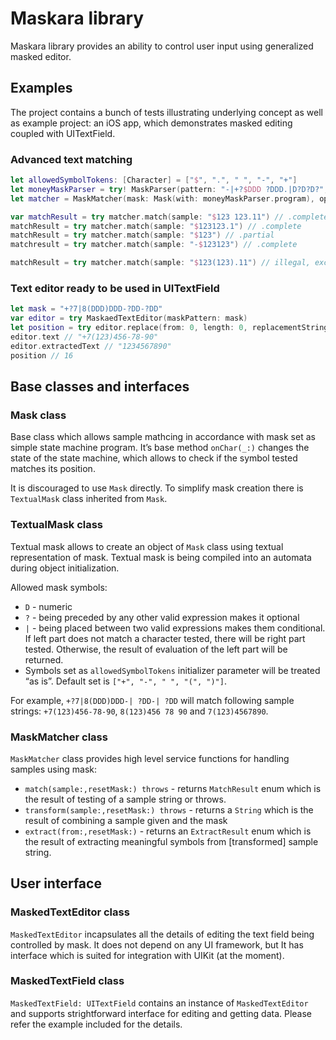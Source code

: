# Maskara library
Maskara library provides an ability to control user input using generalized masked editor.

## Examples
The project contains a bunch of tests illustrating underlying concept as well as example project: an iOS app, which demonstrates masked editing coupled with UITextField.

### Advanced text matching
```swift
let allowedSymbolTokens: [Character] = ["$", ".", " ", "-", "+"]
let moneyMaskParser = try! MaskParser(pattern: "-|+?$DDD ?DDD.|D?D?D?", allowedSymbolTokens: allowedSymbolTokens)
let matcher = MaskMatcher(mask: Mask(with: moneyMaskParser.program), options: [.optimisticMatch])

var matchResult = try matcher.match(sample: "$123 123.11") // .complete
matchResult = try matcher.match(sample: "$123123.1") // .complete
matchResult = try matcher.match(sample: "$123") // .partial
matchresult = try matcher.match(sample: "-$123123") // .complete

matchResult = try matcher.match(sample: "$123(123).11") // illegal, exception thrown
```

### Text editor ready to be used in UITextField
```swift
let mask = "+?7|8(DDD)DDD-?DD-?DD"
var editor = try MaskaedTextEditor(maskPattern: mask)
let position = try editor.replace(from: 0, length: 0, replacementString: "+7(123)456-78-90")
editor.text // "+7(123)456-78-90"
editor.extractedText // "1234567890"
position // 16
```

## Base classes and interfaces

### Mask class
Base class which allows sample mathcing in accordance with mask set as simple state machine program. It’s base method `onChar(_:)` changes the state of the state machine, which allows to check if the symbol tested matches its position.

It is discouraged to use `Mask` directly. To simplify mask creation there is `TextualMask` class inherited from `Mask`.

### TextualMask class
Textual mask allows to create an object of `Mask` class using textual representation of mask. Textual mask is being compiled into an automata during object initialization.

Allowed mask symbols:
- `D` - numeric
- `?` - being preceded by any other valid expression makes it optional
- `|` - being placed between two valid expressions makes them conditional. If left part does not match a character tested, there will be right part tested. Otherwise, the result of evaluation of the left part will be returned.
- Symbols set as `allowedSymbolTokens` initializer parameter will be treated “as is”. Default set is `["+", "-", " ", "(", ")"]`.

For example, `+?7|8(DDD)DDD-| ?DD-| ?DD` will match following sample strings: `+7(123)456-78-90`, `8(123)456 78 90` and `7(123)4567890`.

### MaskMatcher class
`MaskMatcher` class provides high level service functions for handling samples using mask:
- `match(sample:,resetMask:) throws` - returns `MatchResult` enum which is the result of testing of a sample string or throws.
- `transform(sample:,resetMask:) throws` - returns a `String` which is the result of combining a sample given and the mask
- `extract(from:,resetMask:)` - returns an `ExtractResult` enum which is the result of extracting meaningful symbols from [transformed] sample string.

## User interface
### MaskedTextEditor class
`MaskedTextEditor` incapsulates all the details of editing the text field being controlled by mask. It does not depend on any UI framework, but It has interface which is suited for integration with UIKit (at the moment).

### MaskedTextField class
`MaskedTextField: UITextField`  contains an instance of `MaskedTextEditor` and supports strightforward interface for editing and getting data. Please refer the example included for the details.
